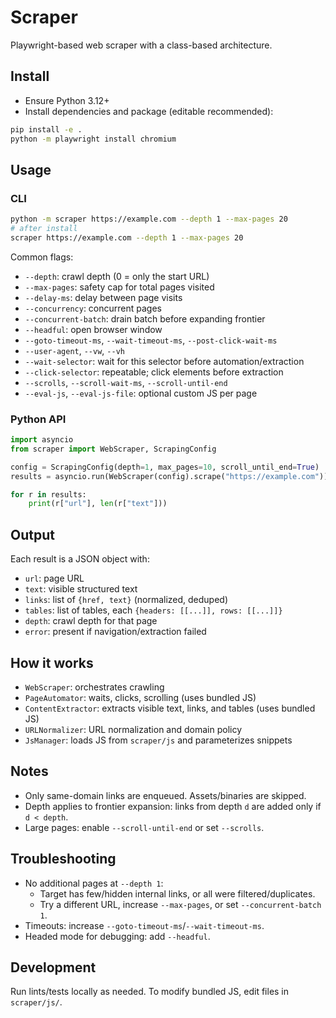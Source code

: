 # Scraper

Playwright-based web scraper with a class-based architecture.

## Install

- Ensure Python 3.12+
- Install dependencies and package (editable recommended):

```bash
pip install -e .
python -m playwright install chromium
```

## Usage

### CLI

```bash
python -m scraper https://example.com --depth 1 --max-pages 20
# after install
scraper https://example.com --depth 1 --max-pages 20
```

Common flags:
- `--depth`: crawl depth (0 = only the start URL)
- `--max-pages`: safety cap for total pages visited
- `--delay-ms`: delay between page visits
- `--concurrency`: concurrent pages
- `--concurrent-batch`: drain batch before expanding frontier
- `--headful`: open browser window
- `--goto-timeout-ms`, `--wait-timeout-ms`, `--post-click-wait-ms`
- `--user-agent`, `--vw`, `--vh`
- `--wait-selector`: wait for this selector before automation/extraction
- `--click-selector`: repeatable; click elements before extraction
- `--scrolls`, `--scroll-wait-ms`, `--scroll-until-end`
- `--eval-js`, `--eval-js-file`: optional custom JS per page

### Python API

```python
import asyncio
from scraper import WebScraper, ScrapingConfig

config = ScrapingConfig(depth=1, max_pages=10, scroll_until_end=True)
results = asyncio.run(WebScraper(config).scrape("https://example.com"))

for r in results:
    print(r["url"], len(r["text"]))
```

## Output

Each result is a JSON object with:
- `url`: page URL
- `text`: visible structured text
- `links`: list of `{href, text}` (normalized, deduped)
- `tables`: list of tables, each `{headers: [[...]], rows: [[...]]}`
- `depth`: crawl depth for that page
- `error`: present if navigation/extraction failed

## How it works

- `WebScraper`: orchestrates crawling
- `PageAutomator`: waits, clicks, scrolling (uses bundled JS)
- `ContentExtractor`: extracts visible text, links, and tables (uses bundled JS)
- `URLNormalizer`: URL normalization and domain policy
- `JsManager`: loads JS from `scraper/js` and parameterizes snippets

## Notes

- Only same-domain links are enqueued. Assets/binaries are skipped.
- Depth applies to frontier expansion: links from depth `d` are added only if `d < depth`.
- Large pages: enable `--scroll-until-end` or set `--scrolls`.

## Troubleshooting

- No additional pages at `--depth 1`:
  - Target has few/hidden internal links, or all were filtered/duplicates.
  - Try a different URL, increase `--max-pages`, or set `--concurrent-batch 1`.
- Timeouts: increase `--goto-timeout-ms`/`--wait-timeout-ms`.
- Headed mode for debugging: add `--headful`.

## Development

Run lints/tests locally as needed. To modify bundled JS, edit files in `scraper/js/`.
